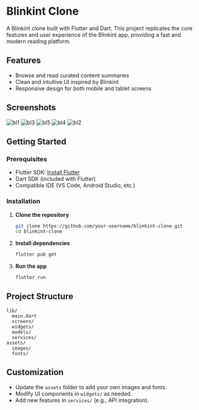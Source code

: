 # Blinkint Clone

A Blinkint clone built with Flutter and Dart. This project replicates the core features and user experience of the Blinkint app, providing a fast and modern reading platform.

## Features

- Browse and read curated content summaries
- Clean and intuitive UI inspired by Blinkint
- Responsive design for both mobile and tablet screens

## Screenshots

![bl1](https://github.com/user-attachments/assets/ecd70ef6-4f16-479f-aca6-f367d2cab15c)
![bl3](https://github.com/user-attachments/assets/891241a0-e64a-4878-b8c8-9654b317243c)
![bl5](https://github.com/user-attachments/assets/7ccd5e7c-c44f-4fa1-8b4b-a1d0de48e4ab)
![bl4](https://github.com/user-attachments/assets/04099f50-fdf9-492e-87d4-27027aaa2d78)
![bl2](https://github.com/user-attachments/assets/90a3499d-e6d8-49ba-957d-e0eb0d275a91)

## Getting Started

### Prerequisites

- Flutter SDK: [Install Flutter](https://flutter.dev/docs/get-started/install)
- Dart SDK (included with Flutter)
- Compatible IDE (VS Code, Android Studio, etc.)

### Installation

1. **Clone the repository**

   ```bash
   git clone https://github.com/your-username/blinkint-clone.git
   cd blinkint-clone
   ```

2. **Install dependencies**

   ```bash
   flutter pub get
   ```

3. **Run the app**

   ```bash
   flutter run
   ```

## Project Structure

```
lib/
  main.dart
  screens/
  widgets/
  models/
  services/
assets/
  images/
  fonts/
```

## Customization

- Update the `assets` folder to add your own images and fonts.
- Modify UI components in `widgets/` as needed.
- Add new features in `services/` (e.g., API integration).

